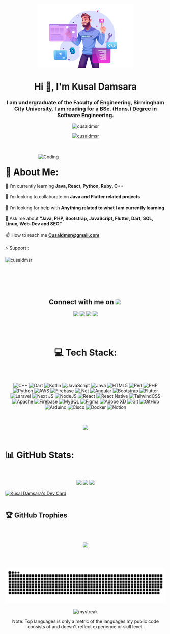 <div align=center>
        <img src="file.png" alt="GitHub Octocat Drinking a Cup of Coffee" height="200">
    </div>

<h1 align="center">Hi 👋, I'm Kusal Damsara</h1>
<h3 align="center">I am undergraduate of the Faculty of Engineering, Birmingham City University. I am reading for a BSc. (Hons.) Degree in Software Engineering.</h3>


<p align="center"> <img src="https://komarev.com/ghpvc/?username=cusaldmsr&label=Profile%20views&color=0e75b6&style=flat" alt="cusaldmsr" /> </p>

<p align="center"> <a href="https://twitter.com/cusaldmsr" target="blank"><img src="https://img.shields.io/twitter/follow/cusaldmsr?logo=twitter&style=for-the-badge" alt="cusaldmsr" /></a> </p>


<br>
<br>

<img align="right" alt="Coding" width="400" src="Singing Contract.gif">





# 💫 About Me:
🌱 I’m currently learning **Java, React, Python, Ruby, C++**<br><br>👯 I’m looking to collaborate on **Java and Flutter related projects**<br><br>🤝 I’m looking for help with **Anything related to what I am currently learning**<br><br>💬 Ask me about **"Java, PHP, Bootstrap, JavaScript, Flutter, Dart, SQL, Linux, Web-Dev and SEO"**<br><br>📫 How to reach me **Cusaldmsr@gmail.com**<br><br>⚡ Support : <p><a href="https://www.buymeacoffee.com/cusaldmsr"> <img align="left" src="https://cdn.buymeacoffee.com/buttons/v2/default-yellow.png" height="50" width="210" alt="cusaldmsr" /></a></p><br><br>


<br>
<br>


<br>
<div align="center">
<h2>Connect with me on     <img src="https://github.com/Anmol-Baranwal/Cool-GIFs-For-GitHub/assets/74038190/a2605358-6b87-44ab-87fb-20dcdc5f9ef2" width="40">&nbsp;</h2>
<a href="https://www.linkedin.com/in/kusal-damsara-765452159/" target="_blank"><img src="https://user-images.githubusercontent.com/74038190/235294012-0a55e343-37ad-4b0f-924f-c8431d9d2483.gif" width="70"></a>
<a href="https://www.instagram.com/cusaldmzr" target="_blank"><img src="https://user-images.githubusercontent.com/74038190/235294013-a33e5c43-a01c-43f6-b44d-a406d8b4ab75.gif" width="70"></a>
<a href="https://www.facebook.com/cusaldmsr" target="_blank"><img src="https://user-images.githubusercontent.com/74038190/235294010-ec412ef5-e3da-4efa-b1d4-0ab4d4638755.gif" width="70"></a>
<a href="https://www.x.com/cusaldmsr" target="_blank"><img src="https://user-images.githubusercontent.com/74038190/235294011-b8074c31-9097-4a65-a594-4151b58743a8.gif" width="70"></a>

</div>
<br>
<!-- <p align="left"> -->
<!-- <a href="https://twitter.com/cusaldmsr" target="blank"><img align="center" src="https://raw.githubusercontent.com/rahuldkjain/github-profile-readme-generator/master/src/images/icons/Social/twitter.svg" alt="cusaldmsr" height="30" width="40" /></a> -->
<!-- <a href="https://linkedin.com/in/kusal damsara" target="blank"><img align="center" src="https://raw.githubusercontent.com/rahuldkjain/github-profile-readme-generator/master/src/images/icons/Social/linked-in-alt.svg" alt="kusal damsara" height="30" width="40" /></a> -->
<!-- <a href="https://stackoverflow.com/users/cusal dmsr" target="blank"><img align="center" src="https://raw.githubusercontent.com/rahuldkjain/github-profile-readme-generator/master/src/images/icons/Social/stack-overflow.svg" alt="cusal dmsr" height="30" width="40" /></a> -->
<!-- <a href="https://fb.com/cusaldmsr" target="blank"><img align="center" src="https://raw.githubusercontent.com/rahuldkjain/github-profile-readme-generator/master/src/images/icons/Social/facebook.svg" alt="cusaldmsr" height="30" width="40" /></a> -->
<!-- <a href="https://instagram.com/cusaldmzr" target="blank"><img align="center" src="https://raw.githubusercontent.com/rahuldkjain/github-profile-readme-generator/master/src/images/icons/Social/instagram.svg" alt="cusaldmzr" height="30" width="40" /></a> -->
<!-- <a href="https://www.youtube.com/c/cusaldmsr" target="blank"><img align="center" src="https://raw.githubusercontent.com/rahuldkjain/github-profile-readme-generator/master/src/images/icons/Social/youtube.svg" alt="cusaldmsr" height="30" width="40" /></a> -->
<!-- <a href="https://discord.gg/cusaldmsr" target="blank"><img align="center" src="https://raw.githubusercontent.com/rahuldkjain/github-profile-readme-generator/master/src/images/icons/Social/discord.svg" alt="cusaldmsr" height="30" width="40" /></a> -->
<!-- </p> -->
<br>
<br>



<div align="center">
       <h1>💻 Tech Stack:</h1>
<br>
<br>

![C++](https://img.shields.io/badge/c++-%2300599C.svg?style=for-the-badge&logo=c%2B%2B&logoColor=white) ![Dart](https://img.shields.io/badge/dart-%230175C2.svg?style=for-the-badge&logo=dart&logoColor=white) ![Kotlin](https://img.shields.io/badge/kotlin-%237F52FF.svg?style=for-the-badge&logo=kotlin&logoColor=white) ![JavaScript](https://img.shields.io/badge/javascript-%23323330.svg?style=for-the-badge&logo=javascript&logoColor=%23F7DF1E) ![Java](https://img.shields.io/badge/java-%23ED8B00.svg?style=for-the-badge&logo=openjdk&logoColor=white) ![HTML5](https://img.shields.io/badge/html5-%23E34F26.svg?style=for-the-badge&logo=html5&logoColor=white) ![Perl](https://img.shields.io/badge/perl-%2339457E.svg?style=for-the-badge&logo=perl&logoColor=white) ![PHP](https://img.shields.io/badge/php-%23777BB4.svg?style=for-the-badge&logo=php&logoColor=white) ![Python](https://img.shields.io/badge/python-3670A0?style=for-the-badge&logo=python&logoColor=ffdd54) ![AWS](https://img.shields.io/badge/AWS-%23FF9900.svg?style=for-the-badge&logo=amazon-aws&logoColor=white) ![Firebase](https://img.shields.io/badge/firebase-%23039BE5.svg?style=for-the-badge&logo=firebase) ![.Net](https://img.shields.io/badge/.NET-5C2D91?style=for-the-badge&logo=.net&logoColor=white) ![Angular](https://img.shields.io/badge/angular-%23DD0031.svg?style=for-the-badge&logo=angular&logoColor=white) ![Bootstrap](https://img.shields.io/badge/bootstrap-%238511FA.svg?style=for-the-badge&logo=bootstrap&logoColor=white) ![Flutter](https://img.shields.io/badge/Flutter-%2302569B.svg?style=for-the-badge&logo=Flutter&logoColor=white) ![Laravel](https://img.shields.io/badge/laravel-%23FF2D20.svg?style=for-the-badge&logo=laravel&logoColor=white) ![Next JS](https://img.shields.io/badge/Next-black?style=for-the-badge&logo=next.js&logoColor=white) ![NodeJS](https://img.shields.io/badge/node.js-6DA55F?style=for-the-badge&logo=node.js&logoColor=white) ![React](https://img.shields.io/badge/react-%2320232a.svg?style=for-the-badge&logo=react&logoColor=%2361DAFB) ![React Native](https://img.shields.io/badge/react_native-%2320232a.svg?style=for-the-badge&logo=react&logoColor=%2361DAFB) ![TailwindCSS](https://img.shields.io/badge/tailwindcss-%2338B2AC.svg?style=for-the-badge&logo=tailwind-css&logoColor=white) ![Apache](https://img.shields.io/badge/apache-%23D42029.svg?style=for-the-badge&logo=apache&logoColor=white) ![Firebase](https://img.shields.io/badge/firebase-a08021?style=for-the-badge&logo=firebase&logoColor=ffcd34) ![MySQL](https://img.shields.io/badge/mysql-4479A1.svg?style=for-the-badge&logo=mysql&logoColor=white) ![Figma](https://img.shields.io/badge/figma-%23F24E1E.svg?style=for-the-badge&logo=figma&logoColor=white) ![Adobe XD](https://img.shields.io/badge/Adobe%20XD-470137?style=for-the-badge&logo=Adobe%20XD&logoColor=#FF61F6) ![Git](https://img.shields.io/badge/git-%23F05033.svg?style=for-the-badge&logo=git&logoColor=white) ![GitHub](https://img.shields.io/badge/github-%23121011.svg?style=for-the-badge&logo=github&logoColor=white) ![Arduino](https://img.shields.io/badge/-Arduino-00979D?style=for-the-badge&logo=Arduino&logoColor=white) ![Cisco](https://img.shields.io/badge/cisco-%23049fd9.svg?style=for-the-badge&logo=cisco&logoColor=black) ![Docker](https://img.shields.io/badge/docker-%230db7ed.svg?style=for-the-badge&logo=docker&logoColor=white) ![Notion](https://img.shields.io/badge/Notion-%23000000.svg?style=for-the-badge&logo=notion&logoColor=white)

</div>
<br>
<br>
<div align="center">
<!-- <img src="https://github.com/Anmol-Baranwal/Cool-GIFs-For-GitHub/assets/74038190/3b4607a1-1cc6-41f1-926f-892ae880e7a5" width="300"> -->
<!-- <img src="https://github.com/Sachintha-Samarathunga/Sachintha-Samarathunga/assets/98406068/7c87ca81-704e-4d14-8d8d-baf03327ac7a" width="250"> -->
<img src="https://user-images.githubusercontent.com/74038190/218265814-3084a4ba-809c-4135-afc0-8685d0f634b3.gif" width="300">
</div>
<br>





# 📊 GitHub Stats:
<br>

<div align="center">

![](https://github-readme-stats.vercel.app/api?username=cusaldmsr&theme=react&hide_border=true&include_all_commits=false&count_private=true&bg_color=0D1117)
![](https://github-contributor-stats.vercel.app/api?username=cusaldmsr&limit=5&theme=react&combine_all_yearly_contributions=true&bg_color=0D1117)
![](https://github-readme-streak-stats.herokuapp.com/?user=cusaldmsr&theme=react&hide_border=true&bg_color=0D1117)<br/>


</div>
<a href="https://app.daily.dev/kusaldamsara"><img src="https://api.daily.dev/devcards/v2/N59ZnA4atPrIYd6oVhYCz.png?r=7j6&type=wide" width="652" alt="Kusal Damsara's Dev Card"/></a>
<br>
<br>

## 🏆 GitHub Trophies
<br>
<br>

<div align="center">
        
![](https://github-profile-trophy.vercel.app/?username=cusaldmsr&theme=radical&no-frame=false&no-bg=true&margin-w=4)
        
</div>
<br>
<br>




<p align="center">
  <img  src="https://raw.githubusercontent.com/Elanza-48/Elanza-48/main/resources/img/github-contribution-grid-snake.svg"
    alt="example" />
</p>
<p align="center">
<img src="https://readme-typing-svg.demolab.com/?lines=Thanks+For+Visiting+Enjoy+Your+Day+~!;" alt="mystreak"/>
</p>
<p align="center">
Note: Top languages is only a metric of the languages my public code consists of and doesn't reflect experience or skill level.
</p>
<!-- Note: Top languages is only a metric of the languages my public code consists of and doesn't reflect experience or skill level. -->
  

